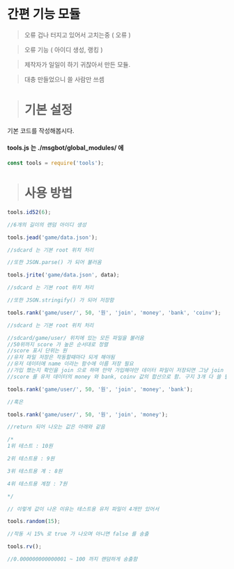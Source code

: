 간편 기능 모듈
======================

> 오류 겁나 터지고 있어서 고치는중 ( 오류 )

> 오류 기능 ( 아이디 생성, 랭킹 )

> 제작자가 일일이 하기 귀찮아서 만든 모듈.

> 대충 만들었으니 쓸 사람만 쓰셈

> # 기본 설정

기본 코드를 작성해봅시다.

#### tools.js 는 ./msgbot/global_modules/ 에

```javascript
const tools = require('tools');
```

> #  사용 방법

```javascript
tools.id52(6);

//6개의 길이의 랜덤 아이디 생성

tools.jead('game/data.json');

//sdcard 는 기본 root 위치 처리

//또한 JSON.parse() 가 되어 불러옴

tools.jrite('game/data.json', data);

//sdcard 는 기본 root 위치 처리

//또한 JSON.stringify() 가 되어 저장함

tools.rank('game/user/', 50, '원', 'join', 'money', 'bank', 'coinv');

//sdcard 는 기본 root 위치 처리

//sdcard/game/user/ 위치에 있는 모든 파일을 불러옴
//50위까지 score 가 높은 순서대로 정렬
//score 표시 단위는 원
//유저 파일 저장은 작동할때마다 되게 해야됨
//유저 데이터에 name 이라는 함수에 이름 저장 필요
//가입 했는지 확인을 join 으로 하며 만약 가입해야만 데이터 파일이 저장되면 그냥 join 값을 0이 아닌걸로 저장시키면 됨
//score 를 유저 데이터의 money 와 bank, coinv 값의 합산으로 함. 구지 3개 다 쓸 필요는 없고 아래와 같이 해도 됨

tools.rank('game/user/', 50, '원', 'join', 'money', 'bank');

//혹은

tools.rank('game/user/', 50, '원', 'join', 'money');

//return 되어 나오는 값은 아래와 같음

/*
1위 테스트 : 10원

2위 테스트용 : 9원

3위 테스트용 계 : 8원

4위 테스트용 계정 : 7원

*/

// 이렇게 값이 나온 이유는 테스트용 유저 파일이 4개만 있어서

tools.random(15);

//작동 시 15% 로 true 가 나오며 아니면 false 를 송출

tools.rv();

//0.000000000000001 ~ 100 까지 랜덤하게 송출함

```
